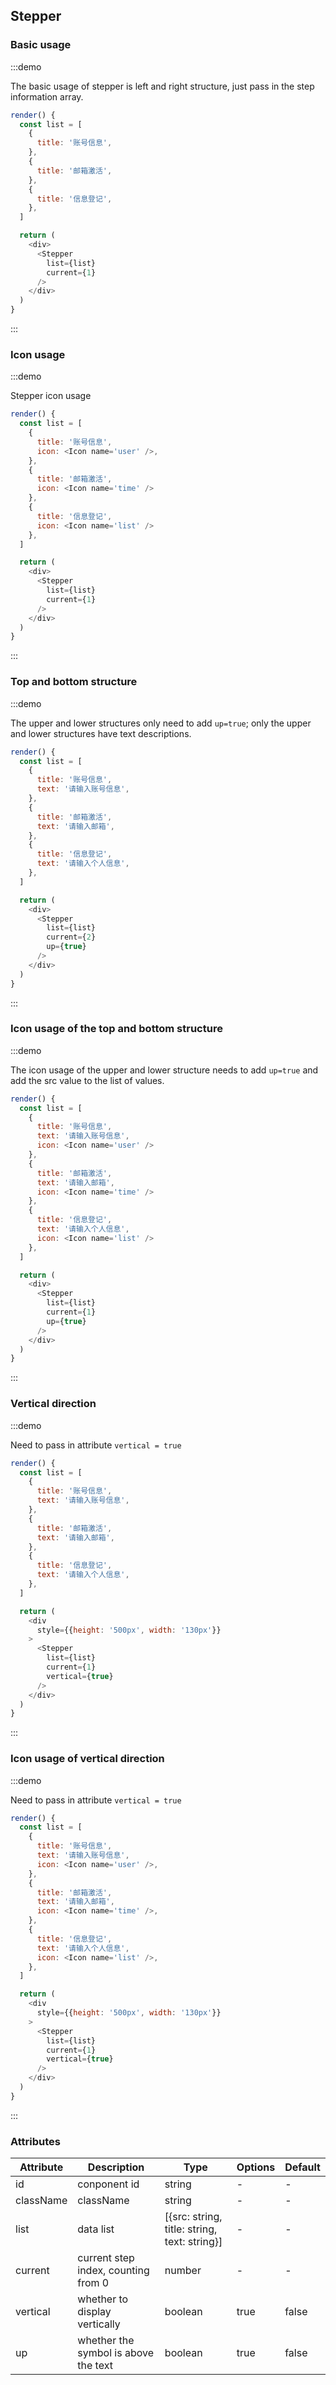 ## Stepper

### Basic usage

:::demo

The basic usage of stepper is left and right structure, just pass in the step information array.

```js
render() {
  const list = [
    {
      title: '账号信息',
    },
    {
      title: '邮箱激活',
    },
    {
      title: '信息登记',
    },
  ]

  return (
    <div>
      <Stepper 
        list={list}
        current={1}
      />
    </div>
  )
}
```
:::


### Icon usage

:::demo

Stepper icon usage

```js
render() {
  const list = [
    {
      title: '账号信息',
      icon: <Icon name='user' />,
    },
    {
      title: '邮箱激活',
      icon: <Icon name='time' />
    },
    {
      title: '信息登记',
      icon: <Icon name='list' />
    },
  ]

  return (
    <div>
      <Stepper 
        list={list}
        current={1}
      />
    </div>
  )
}
```
:::


### Top and bottom structure

:::demo

The upper and lower structures only need to add `up=true`; only the upper and lower structures have text descriptions.

```js
render() {
  const list = [
    {
      title: '账号信息',
      text: '请输入账号信息',
    },
    {
      title: '邮箱激活',
      text: '请输入邮箱',
    },
    {
      title: '信息登记',
      text: '请输入个人信息',
    },
  ]

  return (
    <div>
      <Stepper 
        list={list}
        current={2}
        up={true}
      />
    </div>
  )
}
```
:::


### Icon usage of the top and bottom structure

:::demo

The icon usage of the upper and lower structure needs to add `up=true` and add the src value to the list of values.

```js
render() {
  const list = [
    {
      title: '账号信息',
      text: '请输入账号信息',
      icon: <Icon name='user' />
    },
    {
      title: '邮箱激活',
      text: '请输入邮箱',
      icon: <Icon name='time' />
    },
    {
      title: '信息登记',
      text: '请输入个人信息',
      icon: <Icon name='list' />
    },
  ]

  return (
    <div>
      <Stepper 
        list={list}
        current={1}
        up={true}
      />
    </div>
  )
}
```
:::



### Vertical direction

:::demo

 Need to pass in attribute `vertical = true`

```js
render() {
  const list = [
    {
      title: '账号信息',
      text: '请输入账号信息',
    },
    {
      title: '邮箱激活',
      text: '请输入邮箱',
    },
    {
      title: '信息登记',
      text: '请输入个人信息',
    },
  ]

  return (
    <div
      style={{height: '500px', width: '130px'}}
    >
      <Stepper 
        list={list}
        current={1}
        vertical={true}
      />
    </div>
  )
}
```
:::


### Icon usage of vertical direction

:::demo

Need to pass in attribute `vertical = true`

```js
render() {
  const list = [
    {
      title: '账号信息',
      text: '请输入账号信息',
      icon: <Icon name='user' />,
    },
    {
      title: '邮箱激活',
      text: '请输入邮箱',
      icon: <Icon name='time' />,
    },
    {
      title: '信息登记',
      text: '请输入个人信息',
      icon: <Icon name='list' />,
    },
  ]

  return (
    <div
      style={{height: '500px', width: '130px'}}
    >
      <Stepper 
        list={list}
        current={1}
        vertical={true}
      />
    </div>
  )
}
```
:::


### Attributes

| Attribute | Description | Type | Options | Default |
| -------- | ----- | ---- | ---- | ---- |
| id | conponent id | string | - | - |
| className | className | string | - | - |
| list | data list | [{src: string, title: string, text: string}] | - | - |
| current | current step index, counting from 0 | number | - | - |
| vertical | whether to display vertically | boolean | true | false |
| up | whether the symbol is above the text | boolean | true | false |

